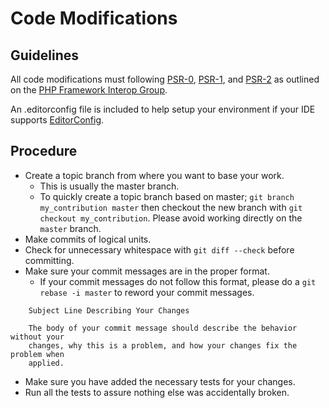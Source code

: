 # Code Modifications

## Guidelines

All code modifications must following [PSR-0][], [PSR-1][], and [PSR-2][] as
outlined on the [PHP Framework Interop Group][php-fig].

An .editorconfig file is included to help setup your environment if your IDE supports
[EditorConfig][].

## Procedure

* Create a topic branch from where you want to base your work.
    * This is usually the master branch.
    * To quickly create a topic branch based on master; `git branch
      my_contribution master` then checkout the new branch with `git
      checkout my_contribution`.  Please avoid working directly on the
      `master` branch.
* Make commits of logical units.
* Check for unnecessary whitespace with `git diff --check` before committing.
* Make sure your commit messages are in the proper format.
    * If your commit messages do not follow this format, please do a
      `git rebase -i master` to reword your commit messages.

````
    Subject Line Describing Your Changes

    The body of your commit message should describe the behavior without your
    changes, why this is a problem, and how your changes fix the problem when
    applied.
````

* Make sure you have added the necessary tests for your changes.
* Run all the tests to assure nothing else was accidentally broken.

[PSR-0]: https://github.com/php-fig/fig-standards/blob/master/accepted/PSR-0.md
[PSR-1]: https://github.com/php-fig/fig-standards/blob/master/accepted/PSR-1-basic-coding-standard.md
[PSR-2]: https://github.com/php-fig/fig-standards/blob/master/accepted/PSR-2-coding-style-guide.md
[php-fig]: http://www.php-fig.org
[EditorConfig]: http://editorconfig.org/

